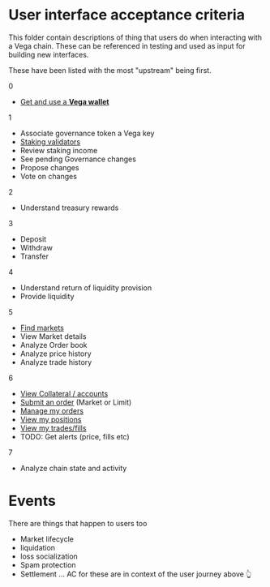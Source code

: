 # User interface acceptance criteria
This folder contain descriptions of thing that users do when interacting with a Vega chain. These can be referenced in testing and used as input for building new interfaces.

These have been listed with the most "upstream" being first.

0
- [Get and use a **Vega wallet**](0000-WALL-wallet.md)
  
1
- Associate governance token a Vega key
- [Staking validators](1001-STAK-staking.md)
- Review staking income
- See pending Governance changes
- Propose changes
- Vote on changes

2
- Understand treasury rewards

3
- Deposit 
- Withdraw
- Transfer

4
- Understand return of liquidity provision
- Provide liquidity

5
- [Find markets](5000-MARK-find_markets.md)
- View Market details
- Analyze Order book
- Analyze price history
- Analyze trade history

6
- [View Collateral / accounts](6000-COLL-collateral.md)
- [Submit an order](6001-SORD-submit_orders.md) (Market or Limit)
- [Manage my orders](6002-MORD-manage_orders.md)
- [View my positions](6003-POSI-positions.md)
- [View my trades/fills](6003-FILL-fills.md)
- TODO: Get alerts (price, fills etc)

7
- Analyze chain state and activity


# Events
There are things that happen to users too
- Market lifecycle
- liquidation
- loss socialization 
- Spam protection
- Settlement
... AC for these are in context of the user journey above 👆